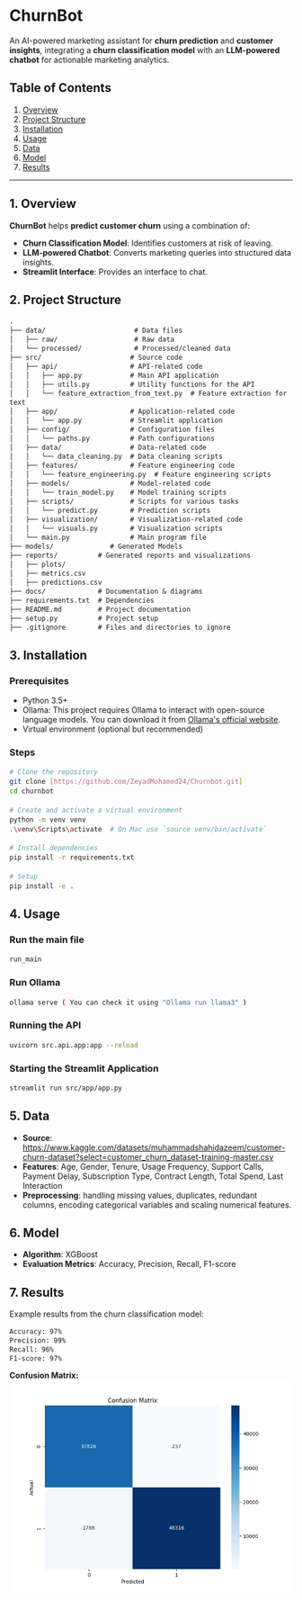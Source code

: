# ChurnBot

An AI-powered marketing assistant for **churn prediction** and **customer insights**, integrating a **churn classification model** with an **LLM-powered chatbot** for actionable marketing analytics.

## Table of Contents
1. [Overview](#1-overview)
2. [Project Structure](#2-project-structure)
3. [Installation](#3-installation)
4. [Usage](#4-usage)
5. [Data](#5-data)
6. [Model](#6-model)
7. [Results](#7-results)
---

## 1. Overview
**ChurnBot** helps **predict customer churn** using a combination of:
- **Churn Classification Model**: Identifies customers at risk of leaving.
- **LLM-powered Chatbot**: Converts marketing queries into structured data insights.
- **Streamlit Interface**: Provides an interface to chat.

## 2. Project Structure
```
.
├── data/                      # Data files
│   ├── raw/                   # Raw data
│   └── processed/             # Processed/cleaned data
├── src/                      # Source code
│   ├── api/                  # API-related code
│   │   ├── app.py            # Main API application
│   │   ├── utils.py          # Utility functions for the API
│   │   └── feature_extraction_from_text.py  # Feature extraction for text
│   ├── app/                  # Application-related code
│   │   └── app.py            # Streamlit application
│   ├── config/               # Configuration files
│   │   └── paths.py          # Path configurations
│   ├── data/                 # Data-related code
│   │   └── data_cleaning.py  # Data cleaning scripts
│   ├── features/             # Feature engineering code
│   │   └── feature_engineering.py  # Feature engineering scripts
│   ├── models/               # Model-related code
│   │   └── train_model.py    # Model training scripts
│   ├── scripts/              # Scripts for various tasks
│   │   └── predict.py        # Prediction scripts
│   ├── visualization/        # Visualization-related code
│   │   └── visuals.py        # Visualization scripts
│   └── main.py               # Main program file
├── models/              # Generated Models
├── reports/          # Generated reports and visualizations
│   ├── plots/
│   ├── metrics.csv
│   ├── predictions.csv 
├── docs/             # Documentation & diagrams
├── requirements.txt  # Dependencies
├── README.md         # Project documentation
├── setup.py          # Project setup
├── .gitignore        # Files and directories to ignore
```

## 3. Installation
### Prerequisites
- Python 3.5+
- Ollama: This project requires Ollama to interact with open-source language models. You can download it from [Ollama's official website](https://ollama.com/).
- Virtual environment (optional but recommended)

### Steps
```bash
# Clone the repository
git clone [https://github.com/ZeyadMohamed24/Churnbot.git]
cd churnbot

# Create and activate a virtual environment
python -m venv venv
.\venv\Scripts\activate  # On Mac use `source venv/bin/activate`

# Install dependencies
pip install -r requirements.txt

# Setup
pip install -e .
```

## 4. Usage
### Run the main file
```bash
run_main
```

### Run Ollama
```bash
ollama serve ( You can check it using "Ollama run llama3" )
```

### Running the API
```bash
uvicorn src.api.app:app --reload
```

### Starting the Streamlit Application
```bash
streamlit run src/app/app.py
```


## 5. Data
- **Source**: https://www.kaggle.com/datasets/muhammadshahidazeem/customer-churn-dataset?select=customer_churn_dataset-training-master.csv
- **Features**: Age, Gender, Tenure, Usage Frequency, Support Calls, Payment Delay, Subscription Type, Contract Length, Total Spend, Last Interaction
- **Preprocessing**: handling missing values, duplicates, redundant columns, encoding categorical variables and scaling numerical features. 

## 6. Model
- **Algorithm**: XGBoost
- **Evaluation Metrics**: Accuracy, Precision, Recall, F1-score

## 7. Results
Example results from the churn classification model:
```
Accuracy: 97%
Precision: 99%
Recall: 96%
F1-score: 97%   
```
**Confusion Matrix:**  
![Confusion Matrix](reports/plots/confusion_matrix.png)
